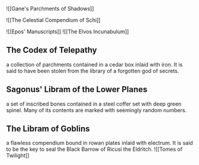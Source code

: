 ![[Gane's Parchments of Shadows]]

![[The Celestial Compendium of Schi]]

![[Epos' Manuscripts]]
![[The Elvos Incunabulum]]
## The Codex of Telepathy
a collection of parchments contained in a cedar box inlaid with iron. It is said to have been stolen from the library of a forgotten god of secrets.
## Sagonus' Libram of the Lower Planes
a set of inscribed bones contained in a steel coffer set with deep green spinel. Many of its contents are marked with seemingly random numbers.
## The Libram of Goblins
a flawless compendium bound in rowan plates inlaid with electrum. It is said to be the key to seal the Black Barrow of Ricusi the Eldritch.
![[Tomes of Twilight]]